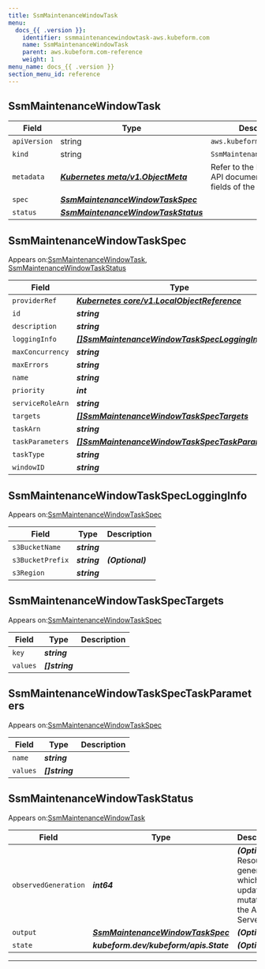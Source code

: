 ```yaml
---
title: SsmMaintenanceWindowTask
menu:
  docs_{{ .version }}:
    identifier: ssmmaintenancewindowtask-aws.kubeform.com
    name: SsmMaintenanceWindowTask
    parent: aws.kubeform.com-reference
    weight: 1
menu_name: docs_{{ .version }}
section_menu_id: reference
---
```


## SsmMaintenanceWindowTask
| Field | Type | Description |
| ------ | ----- | ----------- |
| `apiVersion` | string | `aws.kubeform.com/v1alpha1` |
|    `kind` | string | `SsmMaintenanceWindowTask` |
| `metadata` | ***[Kubernetes meta/v1.ObjectMeta](https://kubernetes.io/docs/reference/generated/kubernetes-api/v1.13/#objectmeta-v1-meta)***|Refer to the Kubernetes API documentation for the fields of the `metadata` field.|
| `spec` | ***[SsmMaintenanceWindowTaskSpec](#SsmMaintenanceWindowTaskSpec)***||
| `status` | ***[SsmMaintenanceWindowTaskStatus](#SsmMaintenanceWindowTaskStatus)***||
## SsmMaintenanceWindowTaskSpec

Appears on:[SsmMaintenanceWindowTask](#SsmMaintenanceWindowTask), [SsmMaintenanceWindowTaskStatus](#SsmMaintenanceWindowTaskStatus)

| Field | Type | Description |
| ------ | ----- | ----------- |
| `providerRef` | ***[Kubernetes core/v1.LocalObjectReference](https://kubernetes.io/docs/reference/generated/kubernetes-api/v1.13/#localobjectreference-v1-core)***||
| `id` | ***string***||
| `description` | ***string***| ***(Optional)*** |
| `loggingInfo` | ***[[]SsmMaintenanceWindowTaskSpecLoggingInfo](#SsmMaintenanceWindowTaskSpecLoggingInfo)***| ***(Optional)*** |
| `maxConcurrency` | ***string***||
| `maxErrors` | ***string***||
| `name` | ***string***| ***(Optional)*** |
| `priority` | ***int***| ***(Optional)*** |
| `serviceRoleArn` | ***string***||
| `targets` | ***[[]SsmMaintenanceWindowTaskSpecTargets](#SsmMaintenanceWindowTaskSpecTargets)***||
| `taskArn` | ***string***||
| `taskParameters` | ***[[]SsmMaintenanceWindowTaskSpecTaskParameters](#SsmMaintenanceWindowTaskSpecTaskParameters)***| ***(Optional)*** |
| `taskType` | ***string***||
| `windowID` | ***string***||
## SsmMaintenanceWindowTaskSpecLoggingInfo

Appears on:[SsmMaintenanceWindowTaskSpec](#SsmMaintenanceWindowTaskSpec)

| Field | Type | Description |
| ------ | ----- | ----------- |
| `s3BucketName` | ***string***||
| `s3BucketPrefix` | ***string***| ***(Optional)*** |
| `s3Region` | ***string***||
## SsmMaintenanceWindowTaskSpecTargets

Appears on:[SsmMaintenanceWindowTaskSpec](#SsmMaintenanceWindowTaskSpec)

| Field | Type | Description |
| ------ | ----- | ----------- |
| `key` | ***string***||
| `values` | ***[]string***||
## SsmMaintenanceWindowTaskSpecTaskParameters

Appears on:[SsmMaintenanceWindowTaskSpec](#SsmMaintenanceWindowTaskSpec)

| Field | Type | Description |
| ------ | ----- | ----------- |
| `name` | ***string***||
| `values` | ***[]string***||
## SsmMaintenanceWindowTaskStatus

Appears on:[SsmMaintenanceWindowTask](#SsmMaintenanceWindowTask)

| Field | Type | Description |
| ------ | ----- | ----------- |
| `observedGeneration` | ***int64***| ***(Optional)*** Resource generation, which is updated on mutation by the API Server.|
| `output` | ***[SsmMaintenanceWindowTaskSpec](#SsmMaintenanceWindowTaskSpec)***| ***(Optional)*** |
| `state` | ***kubeform.dev/kubeform/apis.State***| ***(Optional)*** |
---
